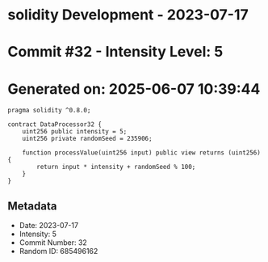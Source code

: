 ﻿# solidity Development - 2023-07-17
# Commit #32 - Intensity Level: 5
# Generated on: 2025-06-07 10:39:44
```solidity
pragma solidity ^0.8.0;

contract DataProcessor32 {
    uint256 public intensity = 5;
    uint256 private randomSeed = 235906;

    function processValue(uint256 input) public view returns (uint256) {
        return input * intensity + randomSeed % 100;
    }
}
```
## Metadata
- Date: 2023-07-17
- Intensity: 5
- Commit Number: 32
- Random ID: 685496162
